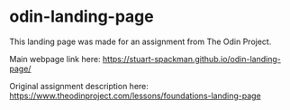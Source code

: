 # odin-landing-page

This landing page was made for an assignment from The Odin Project. 

Main webpage link here: https://stuart-spackman.github.io/odin-landing-page/

Original assignment description here: https://www.theodinproject.com/lessons/foundations-landing-page
